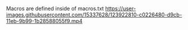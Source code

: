 Macros are defined inside of macros.txt
https://user-images.githubusercontent.com/15337628/123922810-c0226480-d9cb-11eb-9b99-1b28588055f9.mp4

